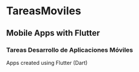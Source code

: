 # TareasMoviles
## Mobile Apps with Flutter
### Tareas Desarrollo de Aplicaciones Móviles
Apps created using Flutter (Dart)
